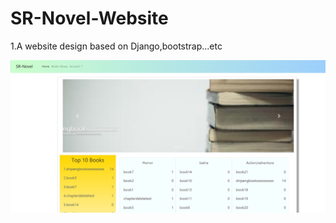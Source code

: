 # SR-Novel-Website
1.A website design based on Django,bootstrap...etc


![alt text](https://github.com/GK67/SR-Novel-Website/blob/master/UI/index.png?raw=true)
